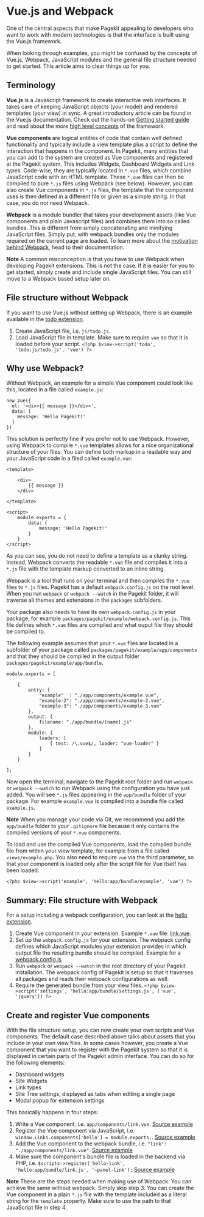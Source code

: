 # Vue.js and Webpack

One of the central aspects that make Pagekit appealing to developers who want to work with modern technologies is that the interface is built using the Vue.js framework.

When looking through examples, you might be confused by the concepts of Vue.js, Webpack, JavaScript modules and the general file structure needed to get started. This article aims to clear things up for you.

## Terminology

**Vue.js** is a Javascript framework to create interactive web interfaces. It takes care of keeping JavaScript objects (your model) and rendered templates (your view) in sync. A great introductory article can be found in the Vue.js documentation. Check out the hands-on [Getting started guide](http://vuejs.org/guide/) and read about the more [high level concepts](http://blog.evanyou.me/2015/10/25/vuejs-re-introduction/) of the framework.

**Vue components** are logical entities of code that contain well defined functionality and typically include a view template plus a script to define the interaction that happens in the component. In Pagekit, many entities that you can add to the system are created as Vue components and registered at the Pagekit system. This includes Widgets, Dashboard Widgets and Link types. Code-wise, they are typically located in `*.vue` files, which combine JavaScript code with an HTML template. These `*.vue` files can then be compiled to pure `*.js` files using Webpack (see below). However, you can also create Vue components in `*.js` files, the template that the component uses is then defined in a different file or given as a simple string. In that case, you do not need Webpack.

**Webpack** is a module bundler that takes your development assets (like Vue components and plain Javascript files) and combines them into so called bundles. This is different from simply concatenating and minifying JavaScript files. Simply put, with webpack bundles only the modules required on the current page are loaded. To learn more about the [motivation behind Webpack](http://webpack.github.io/docs/motivation.html), head to their documentation.

**Note** A common misconception is that you have to use Webpack when developing Pagekit extensions. This is not the case. If it is easier for you to get started, simply create and include single JavaScript files. You can still move to a Webpack based setup later on.

## File structure without Webpack

If you want to use Vue.js without setting up Webpack, there is an example available in the [todo extension](https://github.com/pagekit/example-todo).

1. Create JavaScript file, i.e. `js/todo.js`.
2. Load JavaScript file in template. Make sure to require `vue` so that it is loaded before your script. `<?php $view->script('todo', 'todo:js/todo.js', 'vue') ?>`

## Why use Webpack?

Without Webpack, an example for a simple Vue component could look like this, located in a file called `example.js`:

```
new Vue({
  el: '<div>{{ message }}</div>',
  data: {
    message: 'Hello Pagekit!'
  }
})
```

This solution is perfectly fine if you prefer not to use Webpack. However, using Webpack to compile `*.vue` templates allows for a nice organizational structure of your files. You can define both markup in a readable way and your JavaScript code in a filed called `example.vue`:

```
<template>

	<div>
  		{{ message }}
	</div>

</template>

<script>
	module.exports = {
		data: {
    		message: 'Hello Pagekit!'
  		}
  	}
</script>
```

As you can see, you do not need to define a template as a clunky string. Instead, Webpack converts the readable `*.vue` file and compiles it into a `*.js` file with the template markup converted to an inline string.

Webpack is a tool that runs on your terminal and then compiles the `*.vue` files to `*.js` files. Pagekit has a default `webpack.config.js` on the root level. When you run `webpack` or `webpack --watch` in the Pagekit folder, it will traverse all themes and extensions in the `packages` subfolders.

Your package also needs to have its own `webpack.config.js` in your package, for example `packages/pagekit/example/webpack.config.js`. This file defines which `*.vue` files are compiled and what ouput file they should be compiled to.

The following example assumes that your `*.vue` files are located in a subfolder of your package called `packages/pagekit/example/app/components` and that they should be compiled in the output folder `packages/pagekit/example/app/bundle`.

```
module.exports = [

    {
        entry: {
            "example"  : "./app/components/example.vue",
            "example-2": "./app/components/example-2.vue",
            "example-3": "./app/components/example-3.vue"
        },
        output: {
            filename: "./app/bundle/[name].js"
        },
        module: {
            loaders: [
                { test: /\.vue$/, loader: "vue-loader" }
            ]
        }
    }

];
```

Now open the terminal, navigate to the Pagekit root folder and run `webpack` or `webpack --watch` to run Webpack using the configuration you have just added. You will see `*.js` files appearing in the `app/bundle` folder of your package. For example `example.vue` is compiled into a bundle file called `example.js`.

**Note** When you manage your code via Git, we recommend you add the `app/bundle` folder to your `.gitignore` file because it only contains the compiled versions of your `*.vue` components.

To load and use the compiled Vue components, load the compiled bundle file from within your view template, for example from a file called `views/example.php`. You also need to require `vue` via the third parameter, so that your component is loaded only after the script file for Vue itself has been loaded.

```
<?php $view->script('example', 'hello:app/bundle/example', 'vue') ?>
```


## Summary: File structure with Webpack

For a setup including a webpack configuration, you can look at the [hello extension](https://github.com/pagekit/extension-hello).

1. Create Vue component in your extension. Example `*.vue` file: [link.vue](https://github.com/pagekit/extension-hello/blob/master/app/components/link.vue).
2. Set up the `webpack.config.js` for your extension. The webpack config defines which JavaScript modules your extension provides in which output file the resulting bundle should be compiled. Example for a [webpack.config.js](https://github.com/pagekit/extension-hello/blob/master/webpack.config.js)
3. Run `webpack` or `webpack --watch` in the root directory of your Pagekit installation. The webpack config of Pagekit is setup so that it traverses all packages and reads their webpack configurations as well.
4. Require the generated bundle from your view files. `<?php $view->script('settings', 'hello:app/bundle/settings.js', ['vue', 'jquery']) ?>`

## Create and register Vue components

With the file structure setup, you can now create your own scripts and Vue components. The default case described above talks about assets that you include in your own view files. In some cases however, you create a Vue component that you want to register with the Pagekit system so that it is displayed in certain parts of the Pagekit admin interface. You can do so for the following elements:

* Dashboard widgets
* Site Widgets
* Link types
* Site Tree settings, displayed as tabs when editing a single page
* Modal popup for extension settings

This basically happens in four steps:

1. Write a Vue component, i.e. `app/components/link.vue`. [Source example](https://github.com/pagekit/extension-hello/blob/master/app/components/link.vue)
2. Register the Vue component via JavaScript, i.e. `window.Links.components['hello'] = module.exports;`. [Source example](https://github.com/pagekit/extension-hello/blob/master/app/components/link.vue#L39)
3. Add the Vue component to the webpack bundle, i.e. `"link": "./app/components/link.vue"`. [Source example](https://github.com/pagekit/extension-hello/blob/master/webpack.config.js#L6)
4. Make sure the component's bundle file is loaded in the backend via PHP, i.e. `$scripts->register('hello-link', 'hello:app/bundle/link.js', '~panel-link');` [Source example](https://github.com/pagekit/extension-hello/blob/master/index.php)

**Note** These are the steps needed when making use of Webpack. You can achieve the same without webpack. Simply skip step 3. You can create the Vue component in a plain `*.js` file with the template included as a literal string for the `template` property. Make sure to use the path to that JavaScript file in step 4.
